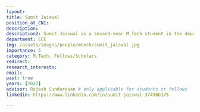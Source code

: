 ```yaml
---
layout: 
title: Sumit Jaiswal
position_at_CNI: 
description: 
description2: Sumit Jaiswal is a second-year M.Tech student in the department of Electrical Communication Engineering at Indian Institute of Science, Bengaluru. He received his B.Tech degree in Electronics and Communication Engineering from M S Ramaiah Institute of Technology, Bengaluru. His research interests are broadly in next generation wireless communication. He is currently working in millimetre-Wave wireless network (5G and beyond) optimization for Full-Duplex system.
department: ECE
img: /assets/images/people/mtech/sumit_jaiswal.jpg
importance: 5
category: M.Tech. Fellows/Scholars
redirect: 
research_interests: 
email: 
past: true
years: [2022]
advisor: Rajesh Sundaresan # only applicable for students or fellows
linkedin: https://www.linkedin.com/in/sumit-jaiswal-37456b175

---
```

